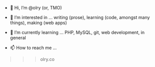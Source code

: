 - 👋 Hi, I’m @olry 
(or, TMO)

- 👀 I’m interested in ...
writing (prose), learning (code, amongst many things), making (web apps)

- 🌱 I’m currently learning ...
PHP, MySQL, git, web development, in general

- 📫 How to reach me ...
>>> olry.co

<!---
olry/olry is a ✨ special ✨ repository because its `README.md` (this file) appears on your GitHub profile.
You can click the Preview link to take a look at your changes.
--->

